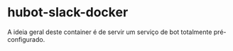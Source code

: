 # hubot-slack-docker
A ideia geral deste container é de servir um serviço de bot totalmente pré-configurado.
